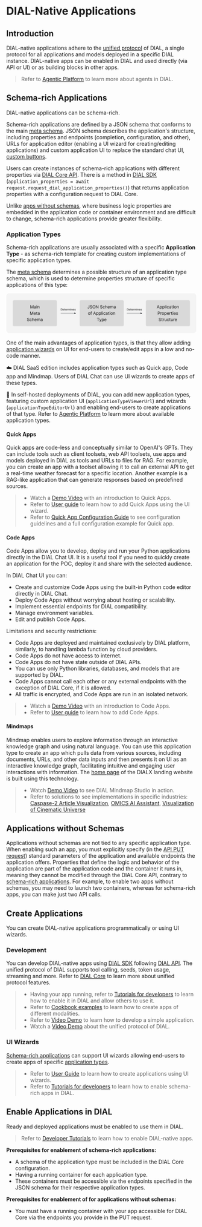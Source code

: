 # DIAL-Native Applications

## Introduction

DIAL-native applications adhere to the [unified protocol](/docs/platform/3.core/0.about-core.md#unified-api) of DIAL, a single protocol for all applications and models deployed in a specific DIAL instance. DIAL-native apps can be enabled in DIAL and used directly (via API or UI) or as building blocks in other apps. 

> Refer to [Agentic Platform](/docs/platform/0.architecture-and-concepts/4.agentic-platform.md) to learn more about agents in DIAL.

## Schema-rich Applications

DIAL-native applications can be schema-rich.

Schema-rich applications are defined by a JSON schema that conforms to the main [meta schema](https://github.com/epam/ai-dial-core/blob/development/config/src/main/resources/custom-application-schemas/schema). JSON schema describes the application's structure, including properties and endpoints (completion, configuration, and other), URLs for application editor (enabling a UI wizard for creating/editing applications) and custom application UI to replace the standard chat UI, [custom buttons](/docs/tutorials/1.developers/4.apps-development/1.custom-buttons.md).

Users can create instances of schema-rich applications with different properties via [DIAL Core API](https://dialx.ai/dial_api#tag/Applications/operation/saveCustomApplication). There is a method in [DIAL SDK](https://github.com/epam/ai-dial-sdk) (`application_properties = await request.request_dial_application_properties()`) that returns application properties with a configuration request to DIAL Core.

Unlike [apps without schemas](#applications-without-schemas), where business logic properties are embedded in the application code or container environment and are difficult to change, schema-rich applications provide greater flexibility. 


### Application Types

Schema-rich applications are usually associated with a specific **Application Type** - as schema-rich template for creating custom implementations of specific application types.

The [meta schema](https://github.com/epam/ai-dial-core/blob/development/config/src/main/resources/custom-application-schemas/schema) determines a possible structure of an application type schema, which is used to determine properties structure of specific applications of this type: 

![](./img/schema-rich-apps.svg)

One of the main advantages of application types, is that they allow adding [application wizards](/docs/tutorials/0.user-guide.md#application-builder) on UI for end-users to create/edit apps in a low and no-code manner.  

:cloud: DIAL SaaS edition includes application types such as Quick app, Code app and Mindmap. Users of DIAL Chat can use UI wizards to create apps of these types.

:floppy_disk: In self-hosted deployments of DIAL, you can add new application types, featuring custom application UI (`applicationTypeViewerUrl`) and wizards (`applicationTypeEditorUrl`) and enabling end-users to create applications of that type. Refer to [Agentic Platform](/docs/platform/0.architecture-and-concepts/4.agentic-platform.md#application-types) to learn more about available application types.

#### Quick Apps

Quick apps are code-less and conceptually similar to OpenAI's GPTs. They can include tools such as client toolsets, web API toolsets, use apps and models deployed in DIAL as tools and URLs to files for RAG. For example, you can create an app with a toolset allowing it to call an external API to get a real-time weather forecast for a specific location. Another example is a RAG-like application that can generate responses based on predefined sources.

> * Watch a [Demo Video](/docs/video%20demos/2.Applications/5.quick-apps.md) with an introduction to Quick Apps.
> * Refer to [User guide](/docs/tutorials/0.user-guide.md#add-quick-app) to learn how to add Quick Apps using the UI wizard.
> * Refer to [Quick App Configuration Guide](/docs/tutorials/1.developers/4.apps-development/5.quick-app-configuration.md) to see configuration guidelines and a full configuration example for Quick app.

#### Code Apps

Code Apps allow you to develop, deploy and run your Python applications directly in the DIAL Chat UI. It is a useful tool if you need to quickly create an application for the POC, deploy it and share with the selected audience.

In DIAL Chat UI you can:

* Create and customize Code Apps using the built-in Python code editor directly in DIAL Chat.
* Deploy Code Apps without worrying about hosting or scalability.
* Implement essential endpoints for DIAL compatibility.
* Manage environment variables.
* Edit and publish Code Apps.

Limitations and security restrictions:

* Code Apps are deployed and maintained exclusively by DIAL platform, similarly, to handling lambda function by cloud providers.
* Code Apps do not have access to internet.
* Code Apps do not have state outside of DIAL APIs.
* You can use only Python libraries, databases, and models that are supported by DIAL.
* Code Apps cannot call each other or any external endpoints with the exception of DIAL Core, if it is allowed.
* All traffic is encrypted, and Code Apps are run in an isolated network.

> * Watch a [Demo Video](/docs/video%20demos/2.Applications/4.code-apps.md) with an introduction to Code Apps.
> * Refer to [User guide](/docs/tutorials/0.user-guide.md#add-code-app) to learn how to add Code Apps.

#### Mindmaps

Mindmap enables users to explore information through an interactive knowledge graph and using natural language. You can use this application type to create an app which pulls data from various sources, including documents, URLs, and other data inputs and then presents it on UI as an interactive knowledge graph, facilitating intuitive and engaging user interactions with information. The [home page](https://dialx.ai/) of the DIALX landing website is built using this technology. 

> * Watch [Demo Video](/docs/video%20demos/2.Applications/mindmap-studio.md) to see DIAL Mindmap Studio in action. 
> * Refer to solutions to see implementations in specific industries: [Caspase-2 Article Visualization](https://dialx.ai/solutions/scientific-literature-knowledge-graph), [OMICS AI Assistant](https://dialx.ai/solutions/omics-data-assistant), [Visualization of Cinematic Universe](https://dialx.ai/solutions/lotr-universe-case) 

## Applications without Schemas

Applications without schemas are not tied to any specific application type. When enabling such an app, you must explicitly specify (in the [API PUT request](#using-api-1)) standard parameters of the application and available endpoints the application offers. Properties that define the logic and behavior of the application are part of the application code and the container it runs in, meaning they cannot be modified through the DIAL Core API, contrary to [schema-rich applications](#schema-rich-applications). For example, to enable two apps without schemas, you may need to launch two containers, whereas for schema-rich apps, you can make just two API calls.

## Create Applications

You can create DIAL-native applications programmatically or using UI wizards.

### Development

You can develop DIAL-native apps using [DIAL SDK](https://github.com/epam/ai-dial-sdk/blob/development/README.md) following [DIAL API](https://dialx.ai/dial_api). The unified protocol of DIAL supports tool calling, seeds, token usage, streaming and more. Refer to [DIAL Core](/docs/platform/3.core/0.about-core.md#unified-api) to learn more about unified protocol features.

> * Having your app running, refer to [Tutorials for developers](/tutorials/developers/apps-development/enable-app) to learn how to enable it in DIAL and allow others to use it.
> * Refer to [Cookbook examples](docs/tutorials/1.developers/4.apps-development/3.multimodality/dial-cookbook/examples/how_to_call_text_to_text_applications.mdx) to learn how to create apps of different modalities.
> * Refer to [Video Demo](/docs/video%20demos/3.Developers/Applications/5.develop-application.md) to learn how to develop a simple application.
> * Watch a [Video Demo](/docs/video%20demos/3.Developers/3.dial-unified-api.md) about the unified protocol of DIAL.


### UI Wizards

[Schema-rich applications](#schema-rich-applications) can support UI wizards allowing end-users to create apps of specific [application types](#application-types).

> * Refer to [User Guide](/docs/tutorials/0.user-guide.md#applications) to learn how to create applications using UI wizards.
> * Refer to [Tutorials for developers](/tutorials/developers/apps-development/enable-app#enable-schema-rich-applications) to learn how to enable schema-rich apps in DIAL.

## Enable Applications in DIAL

Ready and deployed applications must be enabled to use them in DIAL.

> Refer to [Developer Tutorials](/tutorials/developers/apps-development/enable-app) to learn how to enable DIAL-native apps.

**Prerequisites for enablement of schema-rich applications:**

* A schema of the application type must be included in the DIAL Core configuration.
* Having a running container for each application type. 
* These containers must be accessible via the endpoints specified in the JSON schema for their respective application types.

**Prerequisites for enablement of for applications without schemas:**

* You must have a running container with your app accessible for DIAL Core via the endpoints you provide in the PUT request.

